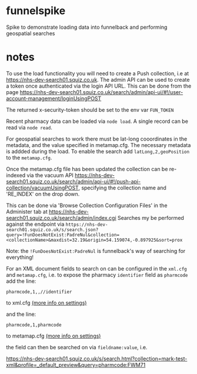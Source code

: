 # funnelspike
Spike to demonstrate loading data into funnelback and performing geospatial searches

# notes
To use the load functionality you will need to create a Push collection, i.e at https://nhs-dev-search01.squiz.co.uk.
The admin API can be used to create a token once authenticated via the login API URL. 
This can be done from the page
https://nhs-dev-search01.squiz.co.uk/search/admin/api-ui/#!/user-account-management/loginUsingPOST

The returned x-security-token should be set to the env var `FUN_TOKEN`

Recent pharmacy data can be loaded via `node load`.
A single record can be read via `node read`.

For geospatial searches to work there must be lat-long cooordinates in the metadata, and the value specified in metamap.cfg.
The necessary metadata is addded during the load. To enable the search add `latLong,2,geoPosition` to the `metamap.cfg`.

Once the metamap.cfg file has been updated the collection can be re-indexed via the vacuum API https://nhs-dev-search01.squiz.co.uk/search/admin/api-ui/#!/push-api-collection/vacuumUsingPOST, specifying the collection name and 'RE_INDEX' on the drop down.

This can be done via 'Browse Collection Configuration Files' in the Administer tab at https://nhs-dev-search01.squiz.co.uk/search/admin/index.cgi
Searches my be performed against the endpoint via `https://nhs-dev-search01.squiz.co.uk/s/search.json?query=!FunDoesNotExist:PadreNul&collection=<collectionName>&maxdist=32.19&origin=54.159074,-0.897925&sort=prox`

Note: the `!FunDoesNotExist:PadreNul` is funnelback's way of searching for everything!

For an XML document fields to search on can be configured in the `xml.cfg` and `metamap.cfg`, i.e. to expose the pharmacy `identifier` field as `pharmcode`
add the line:

`pharmcode,1,,//identifier`

to xml.cfg [(more info on settings)](https://nhs-dev-search01.squiz.co.uk/search/admin/help/xml_cfg.html)

and the line:

`pharmcode,1,pharmcode`

to metamap.cfg [(more info on settings)](https://nhs-dev-search01.squiz.co.uk/search/admin/help/metamap_cfg.html)

the field can then be searched on via `fieldname:value`, i.e.

https://nhs-dev-search01.squiz.co.uk/s/search.html?collection=mark-test-xml&profile=_default_preview&query=pharmcode:FWM71
